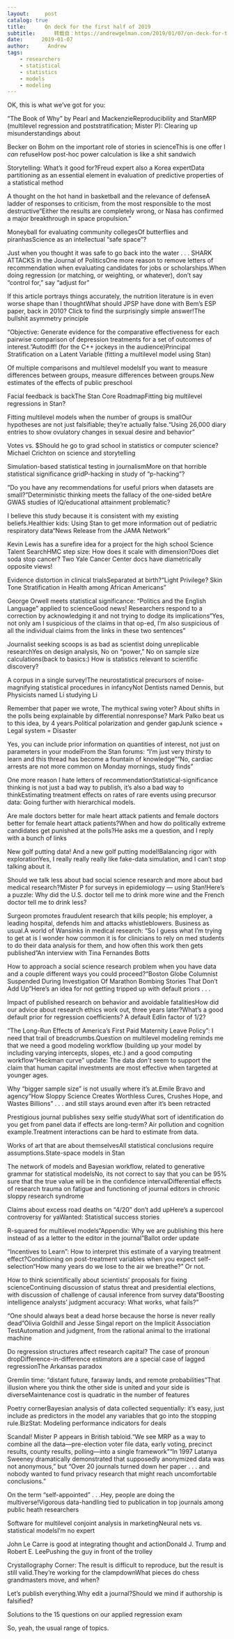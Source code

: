 ```yaml
---
layout:     post
catalog: true
title:      On deck for the first half of 2019
subtitle:      转载自：https://andrewgelman.com/2019/01/07/on-deck-for-the-first-half-of-2019/
date:      2019-01-07
author:      Andrew
tags:
    - researchers
    - statistical
    - statistics
    - models
    - modeling
---
```





OK, this is what we’ve got for you:

“The Book of Why” by Pearl and MackenzieReproducibility and StanMRP (multilevel regression and poststratification; Mister P): Clearing up misunderstandings about

Becker on Bohm on the important role of stories in scienceThis is one offer I *can* refuseHow post-hoc power calculation is like a shit sandwich

Storytelling: What’s it good for?Freud expert also a Korea expertData partitioning as an essential element in evaluation of predictive properties of a statistical method

A thought on the hot hand in basketball and the relevance of defenseA ladder of responses to criticism, from the most responsible to the most destructive“Either the results are completely wrong, or Nasa has confirmed a major breakthrough in space propulsion.”

Moneyball for evaluating community collegesOf butterflies and piranhasScience as an intellectual “safe space”?

Just when you thought it was safe to go back into the water . . . SHARK ATTACKS in the Journal of PoliticsOne more reason to remove letters of recommendation when evaluating candidates for jobs or scholarships.When doing regression (or matching, or weighting, or whatever), don’t say “control for,” say “adjust for”

If this article portrays things accurately, the nutrition literature is in even worse shape than I thoughtWhat should JPSP have done with Bem’s ESP paper, back in 2010? Click to find the surprisingly simple answer!The bullshit asymmetry principle

“Objective: Generate evidence for the comparative effectiveness for each pairwise comparison of depression treatments for a set of outcomes of interest.”Autodiff! (for the C++ jockeys in the audience)Principal Stratification on a Latent Variable (fitting a multilevel model using Stan)

Of multiple comparisons and multilevel modelsIf you want to measure differences between groups, measure differences between groups.New estimates of the effects of public preschool

Facial feedback is backThe Stan Core RoadmapFitting big multilevel regressions in Stan?

Fitting multilevel models when the number of groups is smallOur hypotheses are not just falsifiable; they’re actually false.“Using 26,000 diary entries to show ovulatory changes in sexual desire and behavior”

Votes vs. $Should he go to grad school in statistics or computer science?Michael Crichton on science and storytelling

Simulation-based statistical testing in journalismMore on that horrible statistical significance gridP-hacking in study of “p-hacking”?

“Do you have any recommendations for useful priors when datasets are small?”Deterministic thinking meets the fallacy of the one-sided betAre GWAS studies of IQ/educational attainment problematic?

I believe this study because it is consistent with my existing beliefs.Healthier kids: Using Stan to get more information out of pediatric respiratory data“News Release from the JAMA Network”

Kevin Lewis has a surefire idea for a project for the high school Science Talent SearchHMC step size: How does it scale with dimension?Does diet soda stop cancer? Two Yale Cancer Center docs have diametrically opposite views!

Evidence distortion in clinical trialsSeparated at birth?“Light Privilege? Skin Tone Stratification in Health among African Americans” 

George Orwell meets statistical significance: “Politics and the English Language” applied to scienceGood news! Researchers respond to a correction by acknowledging it and not trying to dodge its implications“Yes, not only am I suspicious of the claims in that op-ed, I’m also suspicious of all the individual claims from the links in these two sentences”

Journalist seeking scoops is as bad as scientist doing unreplicable researchYes on design analysis, No on “power,” No on sample size calculations(back to basics:) How is statistics relevant to scientific discovery?

A corpus in a single survey!The neurostatistical precursors of noise-magnifying statistical procedures in infancyNot Dentists named Dennis, but Physicists named Li studying Li

Remember that paper we wrote, The mythical swing voter? About shifts in the polls being explainable by differential nonresponse? Mark Palko beat us to this idea, by 4 years.Political polarization and gender gapJunk science + Legal system = Disaster

Yes, you can include prior information on quantities of interest, not just on parameters in your modelFrom the Stan forums: “I’m just very thirsty to learn and this thread has become a fountain of knowledge”“No, cardiac arrests are not more common on Monday mornings, study finds”

One more reason I hate letters of recommendationStatistical-significance thinking is not just a bad way to publish, it’s also a bad way to thinkEstimating treatment effects on rates of rare events using precursor data: Going further with hierarchical models.

Are male doctors better for male heart attack patients and female doctors better for female heart attack patients?When and how do politically extreme candidates get punished at the polls?He asks me a question, and I reply with a bunch of links

New golf putting data! And a new golf putting model!Balancing rigor with explorationYes, I really really really like fake-data simulation, and I can’t stop talking about it.

Should we talk less about bad social science research and more about bad medical research?Mister P for surveys in epidemiology — using Stan!Here’s a puzzle: Why did the U.S. doctor tell me to drink more wine and the French doctor tell me to drink less?

Surgeon promotes fraudulent research that kills people; his employer, a leading hospital, defends him and attacks whistleblowers. Business as usual.A world of Wansinks in medical research: “So I guess what I’m trying to get at is I wonder how common it is for clinicians to rely on med students to do their data analysis for them, and how often this work then gets published”An interview with Tina Fernandes Botts

How to approach a social science research problem when you have data and a couple different ways you could proceed?“Boston Globe Columnist Suspended During Investigation Of Marathon Bombing Stories That Don’t Add Up”Here’s an idea for not getting tripped up with default priors . . .

Impact of published research on behavior and avoidable fatalitiesHow did our advice about research ethics work out, three years later?What’s a good default prior for regression coefficients? A default Edlin factor of 1/2?

“The Long-Run Effects of America’s First Paid Maternity Leave Policy”: I need that trail of breadcrumbs.Question on multilevel modeling reminds me that we need a good modeling workflow (building up your model by including varying intercepts, slopes, etc.) and a good computing workflow“Heckman curve” update: The data *don’t* seem to support the claim that human capital investments are most effective when targeted at younger ages.

Why “bigger sample size” is not usually where it’s at.Emile Bravo and agency“How Sloppy Science Creates Worthless Cures, Crushes Hope, and Wastes Billions” . . . and still stays around even after it’s been retracted

Prestigious journal publishes sexy selfie studyWhat sort of identification do you get from panel data if effects are long-term? Air pollution and cognition example.Treatment interactions can be hard to estimate from data.

Works of art that are about themselvesAll statistical conclusions require assumptions.State-space models in Stan

The network of models and Bayesian workflow, related to generative grammar for statistical modelsNo, its not correct to say that you can be 95% sure that the true value will be in the confidence intervalDifferential effects of research trauma on fatigue and functioning of journal editors in chronic sloppy research syndrome

Claims about excess road deaths on “4/20” don’t add upHere’s a supercool controversy for yaWanted: Statistical success stories

R-squared for multilevel models“Appendix: Why we are publishing this here instead of as a letter to the editor in the journal”Ballot order update

“Incentives to Learn”: How to interpret this estimate of a varying treatment effect?Conditioning on post-treatment variables when you expect self-selection“How many years do we lose to the air we breathe?” Or not.

How to think scientifically about scientists’ proposals for fixing scienceContinuing discussion of status threat and presidential elections, with discussion of challenge of causal inference from survey data“Boosting intelligence analysts’ judgment accuracy: What works, what fails?”

“One should always beat a dead horse because the horse is never really dead”Olivia Goldhill and Jesse Singal report on the Implicit Association TestAutomation and judgment, from the rational animal to the irrational machine

Do regression structures affect research capital? The case of pronoun dropDifference-in-difference estimators are a special case of lagged regressionThe Arkansas paradox

Gremlin time: “distant future, faraway lands, and remote probabilities”That illusion where you think the other side is united and your side is diverseMaintenance cost is quadratic in the number of features

Poetry cornerBayesian analysis of data collected sequentially: it’s easy, just include as predictors in the model any variables that go into the stopping rule.BizStat: Modeling performance indicators for deals

Scandal! Mister P appears in British tabloid.“We see MRP as a way to combine all the data—pre-election voter file data, early voting, precinct results, county results, polling—into a single framework”“In 1997 Latanya Sweeney dramatically demonstrated that supposedly anonymized data was not anonymous,” but “Over 20 journals turned down her paper . . . and nobody wanted to fund privacy research that might reach uncomfortable conclusions.”

On the term “self-appointed” . . .Hey, people are doing the multiverse!Vigorous data-handling tied to publication in top journals among public heath researchers

Software for multilevel conjoint analysis in marketingNeural nets vs. statistical modelsI’m no expert

John Le Carre is good at integrating thought and actionDonald J. Trump and Robert E. LeePushing the guy in front of the trolley

Crystallography Corner: The result is difficult to reproduce, but the result is still valid.They’re working for the clampdownWhat pieces do chess grandmasters move, and when?

Let’s publish everything.Why edit a journal?Should we mind if authorship is falsified?

Solutions to the 15 questions on our applied regression exam

So, yeah, the usual range of topics.




